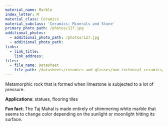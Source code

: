 ```yaml
---
material_name: Marble
index_letter: M
material_class: Ceramics
material_subclass: 'Ceramics: Minerals and Stone'
primary_photo_path: /photos/127.jpg
additional_photos:
  - additional_photo_path: /photos/127.jpg
  - additional_photo_path:
links:
  - link_title:
    link_address:
files:
  - file_name: Datasheet
    file_path: /datasheets/ceramics and glasses/non-technical ceramics/minerals and stone/marble.pdf
---
```



Metamorphic rock that is formed when limestone is subjected to a lot of pressure.

**Applications**: statues, flooring tiles

**Fun fact**: The Taj Mahal is made entirely of shimmering white marble that seems to change color depending on the sunlight or moonlight hitting its surface.
